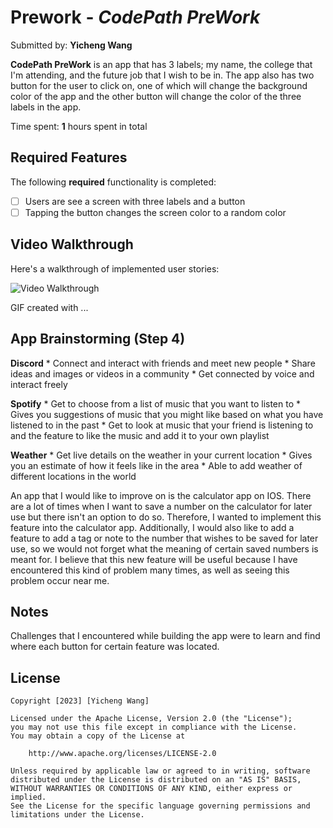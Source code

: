 # Prework - *CodePath PreWork*

Submitted by: **Yicheng Wang**

**CodePath PreWork** is an app that has 3 labels; my name, the college that I'm attending, and the future job that I wish to be in. The app also has two button for the user to click on, one of which will change the background color of the app and the other button will change the color of the three labels in the app.

Time spent: **1** hours spent in total

## Required Features

The following **required** functionality is completed:

- [ ] Users are see a screen with three labels and a button
- [ ] Tapping the button changes the screen color to a random color
 
## Video Walkthrough

Here's a walkthrough of implemented user stories:

<img src='https://i.imgur.com/oQmDYvb.gif' title='Video Walkthrough' width='' alt='Video Walkthrough' />

<!-- Replace this with whatever GIF tool you used! -->
GIF created with ...  
<!-- Recommended tools:
[Kap](https://getkap.co/) for macOS
[ScreenToGif](https://www.screentogif.com/) for Windows
[peek](https://github.com/phw/peek) for Linux. -->

## App Brainstorming (Step 4)
**Discord**
    * Connect and interact with friends and meet new people
    * Share ideas and images or videos in a community
    * Get connected by voice and interact freely

**Spotify**
    * Get to choose from a list of music that you want to listen to
    * Gives you suggestions of music that you might like based on what you have listened to in the past
    * Get to look at music that your friend is listening to and the feature to like the music and add it to your own playlist

**Weather**
    * Get live details on the weather in your current location
    * Gives you an estimate of how it feels like in the area
    * Able to add weather of different locations in the world

  An app that I would like to improve on is the calculator app on IOS. There are a lot of times when I want to save a number on the calculator for later use but there isn't an option to do so. Therefore, I wanted to implement this feature into the calculator app. Additionally, I would also like to add a feature to add a tag or note to the number that wishes to be saved for later use, so we would not forget what the meaning of certain saved numbers is meant for. I believe that this new feature will be useful because I have encountered this kind of problem many times, as well as seeing this problem occur near me.
  
## Notes

Challenges that I encountered while building the app were to learn and find where each button for certain feature was located.

## License

    Copyright [2023] [Yicheng Wang]

    Licensed under the Apache License, Version 2.0 (the "License");
    you may not use this file except in compliance with the License.
    You may obtain a copy of the License at

        http://www.apache.org/licenses/LICENSE-2.0

    Unless required by applicable law or agreed to in writing, software
    distributed under the License is distributed on an "AS IS" BASIS,
    WITHOUT WARRANTIES OR CONDITIONS OF ANY KIND, either express or implied.
    See the License for the specific language governing permissions and
    limitations under the License.
